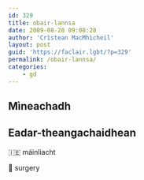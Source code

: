 ```yaml
---
id: 329
title: obair-lannsa
date: 2009-08-28 09:08:28
author: 'Crìstean MacMhìcheil'
layout: post
guid: 'https://faclair.lgbt/?p=329'
permalink: /obair-lannsa/
categories:
    - gd
---
```


## Mìneachadh

## Eadar-theangachaidhean

&#x1f1ee;&#x1f1ea; máinliacht

&#x1f3f4;&#xe0067;&#xe0062;&#xe0065;&#xe006e;&#xe0067;&#xe007f; surgery